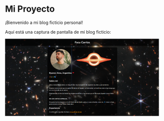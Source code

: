 # Mi Proyecto

¡Bienvenido a mi blog ficticio personal!

Aquí está una captura de pantalla de mi blog ficticio:

![Captura de pantalla del blog](Screenshot_FacuBlog.png)
